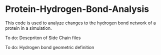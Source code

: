 # Protein-Hydrogen-Bond-Analysis

This code is used to analyze changes to the hydrogen bond network of a protein in a simulation. 

To do: Descpriton of Side Chain files

To do: Hydrogen bond geometric definition


